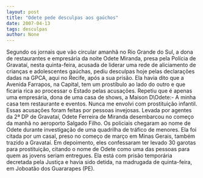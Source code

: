 ```yaml
---
layout: post
title: "Odete pede desculpas aos gaúchos"
date: 2007-04-13
tags: desculpas
author: None
---
```

Segundo os jornais que vão circular amanhã no Rio Grande do Sul, a dona de restaurantes e empresária da noite Odete Miranda, presa pela Polícia de Gravataí, nesta quinta-feira, acusada de liderar uma rede de aliciamento de crianças e adolescentes gaúchas, pediu desculpas hoje pelas declarações dadas na GPCA, aqui no Recife, após a sua prisão.
Ela havia dito que a Avenida Farrapos, na Capital, tem um prostíbulo ao lado do outro e que ficaria rica ao processar o Estado pelas acusações.
Repetiu que é apenas uma empresária, dona de uma casa de shows, a Maison D\Odete:- A minha casa tem restaurante e eventos. Nunca me envolvi com prostituição infantil. Essas acusações foram feitas por pessoas invejosas.
Levada por agentes da 2ª DP de Gravataí, Odete Ferreira de Miranda desembarcou no começo da manhã no aeroporto Salgado Filho. 
Os policiais chegaram ao nome de Odete durante investigação de uma quadrilha de tráfico de menores. Ela foi citada por um casal, preso no começo de março em Minas Gerais, também trazido a Gravataí. 
Em depoimento, eles confessaram ter levado 30 garotas para prostituição, citando o nome de Odete como uma das pessoas para quem as jovens seriam entregues. 
Ela está com prisão temporária decretada pela Justiça e havia sido detida, na madrugada de quinta-feira, em Joboatão dos Guararapes (PE).  